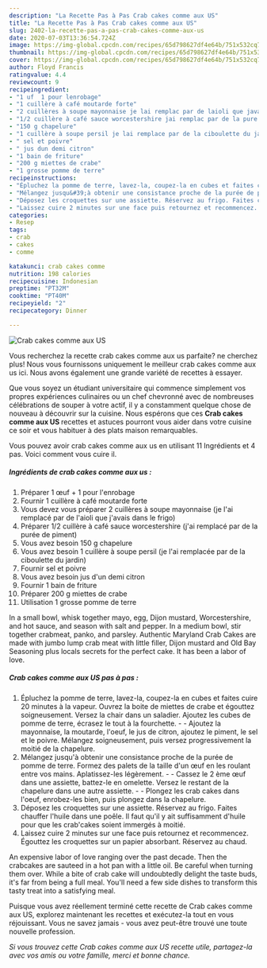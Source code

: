 ```yaml
---
description: "La Recette Pas à Pas Crab cakes comme aux US"
title: "La Recette Pas à Pas Crab cakes comme aux US"
slug: 2402-la-recette-pas-a-pas-crab-cakes-comme-aux-us
date: 2020-07-03T13:36:54.724Z
image: https://img-global.cpcdn.com/recipes/65d798627df4e64b/751x532cq70/crab-cakes-comme-aux-us-photo-principale-de-la-recette.jpg
thumbnail: https://img-global.cpcdn.com/recipes/65d798627df4e64b/751x532cq70/crab-cakes-comme-aux-us-photo-principale-de-la-recette.jpg
cover: https://img-global.cpcdn.com/recipes/65d798627df4e64b/751x532cq70/crab-cakes-comme-aux-us-photo-principale-de-la-recette.jpg
author: Floyd Francis
ratingvalue: 4.4
reviewcount: 9
recipeingredient:
- "1 uf  1 pour lenrobage"
- "1 cuillère à café moutarde forte"
- "2 cuillères à soupe mayonnaise je lai remplac par de laioli que javais dans le frigo"
- "1/2 cuillère à café sauce worcestershire jai remplac par de la pure de piment"
- "150 g chapelure"
- "1 cuillère à soupe persil je lai remplace par de la ciboulette du jardin"
- " sel et poivre"
- " jus dun demi citron"
- "1 bain de friture"
- "200 g miettes de crabe"
- "1 grosse pomme de terre"
recipeinstructions:
- "Épluchez la pomme de terre, lavez-la, coupez-la en cubes et faites cuire 20 minutes à la vapeur. Ouvrez la boite de miettes de crabe et égouttez soigneusement. Versez la chair dans un saladier. Ajoutez les cubes de pomme de terre, écrasez le tout à la fourchette.  Ajoutez la mayonnaise, la moutarde, l&#39;oeuf, le jus de citron, ajoutez le piment, le sel et le poivre. Mélangez soigneusement, puis versez progressivement la moitié de la chapelure."
- "Mélangez jusqu&#39;à obtenir une consistance proche de la purée de pomme de terre. Formez des palets de la taille d&#39;un œuf en les roulant entre vos mains. Aplatissez-les légèrement.   Cassez le 2 ème œuf dans une assiette, battez-le en omelette. Versez le restant de la chapelure dans une autre assiette.  Plongez les crab cakes dans l&#39;oeuf, enrobez-les bien, puis plongez dans la chapelure."
- "Déposez les croquettes sur une assiette. Réservez au frigo. Faites chauffer l&#39;huile dans une poêle. Il faut qu&#39;il y ait suffisamment d&#39;huile pour que les crab&#39;cakes soient immergés à moitié."
- "Laissez cuire 2 minutes sur une face puis retournez et recommencez. Égouttez les croquettes sur un papier absorbant. Réservez au chaud."
categories:
- Resep
tags:
- crab
- cakes
- comme

katakunci: crab cakes comme 
nutrition: 198 calories
recipecuisine: Indonesian
preptime: "PT32M"
cooktime: "PT40M"
recipeyield: "2"
recipecategory: Dinner

---
```



![Crab cakes comme aux US](https://img-global.cpcdn.com/recipes/65d798627df4e64b/751x532cq70/crab-cakes-comme-aux-us-photo-principale-de-la-recette.jpg)

Vous recherchez la recette crab cakes comme aux us parfaite? ne cherchez plus! Nous vous fournissons uniquement le meilleur crab cakes comme aux us ici. Nous avons également une grande variété de recettes à essayer.

Que vous soyez un étudiant universitaire qui commence simplement vos propres expériences culinaires ou un chef chevronné avec de nombreuses célébrations de souper à votre actif, il y a constamment quelque chose de nouveau à découvrir sur la cuisine. Nous espérons que ces <strong> Crab cakes comme aux US </strong> recettes et astuces pourront vous aider dans votre cuisine ce soir et vous habituer à des plats maison remarquables.

<!--inarticleads1-->

Vous pouvez avoir crab cakes comme aux us en utilisant 11 Ingrédients et 4 pas. Voici comment vous cuire il.

##### Ingrédients de crab cakes comme aux us :

1. Préparer 1 œuf + 1 pour l&#39;enrobage
1. Fournir 1 cuillère à café moutarde forte
1. Vous devez vous préparer 2 cuillères à soupe mayonnaise (je l&#39;ai remplacé par de l&#39;aioli que j&#39;avais dans le frigo)
1. Préparer 1/2 cuillère à café sauce worcestershire (j&#39;ai remplacé par de la purée de piment)
1. Vous avez besoin 150 g chapelure
1. Vous avez besoin 1 cuillère à soupe persil (je l&#39;ai remplacée par de la ciboulette du jardin)
1. Fournir  sel et poivre
1. Vous avez besoin  jus d&#39;un demi citron
1. Fournir 1 bain de friture
1. Préparer 200 g miettes de crabe
1. Utilisation 1 grosse pomme de terre


In a small bowl, whisk together mayo, egg, Dijon mustard, Worcestershire, and hot sauce, and season with salt and pepper. In a medium bowl, stir together crabmeat, panko, and parsley. Authentic Maryland Crab Cakes are made with jumbo lump crab meat with little filler, Dijon mustard and Old Bay Seasoning plus locals secrets for the perfect cake. It has been a labor of love. 

<!--inarticleads2-->

##### Crab cakes comme aux US pas à pas :

1. Épluchez la pomme de terre, lavez-la, coupez-la en cubes et faites cuire 20 minutes à la vapeur. Ouvrez la boite de miettes de crabe et égouttez soigneusement. Versez la chair dans un saladier. Ajoutez les cubes de pomme de terre, écrasez le tout à la fourchette. -  - Ajoutez la mayonnaise, la moutarde, l&#39;oeuf, le jus de citron, ajoutez le piment, le sel et le poivre. Mélangez soigneusement, puis versez progressivement la moitié de la chapelure.
1. Mélangez jusqu&#39;à obtenir une consistance proche de la purée de pomme de terre. Formez des palets de la taille d&#39;un œuf en les roulant entre vos mains. Aplatissez-les légèrement.  -  - Cassez le 2 ème œuf dans une assiette, battez-le en omelette. Versez le restant de la chapelure dans une autre assiette. -  - Plongez les crab cakes dans l&#39;oeuf, enrobez-les bien, puis plongez dans la chapelure.
1. Déposez les croquettes sur une assiette. Réservez au frigo. Faites chauffer l&#39;huile dans une poêle. Il faut qu&#39;il y ait suffisamment d&#39;huile pour que les crab&#39;cakes soient immergés à moitié.
1. Laissez cuire 2 minutes sur une face puis retournez et recommencez. Égouttez les croquettes sur un papier absorbant. Réservez au chaud.


An expensive labor of love ranging over the past decade. Then the crabcakes are sauteed in a hot pan with a little oil. Be careful when turning them over. While a bite of crab cake will undoubtedly delight the taste buds, it&#39;s far from being a full meal. You&#39;ll need a few side dishes to transform this tasty treat into a satisfying meal. 

<!--inarticleads1-->

<p>
Puisque vous avez réellement terminé cette recette de Crab cakes comme aux US, explorez maintenant les recettes et exécutez-la tout en vous réjouissant. Vous ne savez jamais - vous avez peut-être trouvé une toute nouvelle profession.
</p>

<p>
<i>Si vous trouvez cette Crab cakes comme aux US recette utile, partagez-la avec vos amis ou votre famille, merci et bonne chance.</i>
</p>
